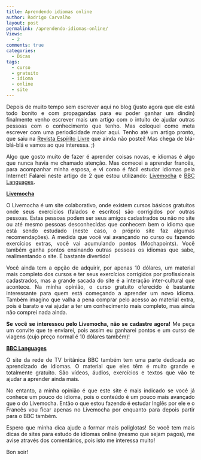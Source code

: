 ```yaml
---
title: Aprendendo idiomas online
author: Rodrigo Carvalho
layout: post
permalink: /aprendendo-idiomas-online/
Views:
  - 2
comments: true
categories:
  - Dicas
tags:
  - curso
  - gratuito
  - idioma
  - online
  - site
---
```

<p style="text-align: justify;">
  Depois de muito tempo sem escrever aqui no blog (justo agora que ele está todo bonito e com propagandas para eu poder ganhar um dindin) finalmente venho escrever mais um artigo com o intuito de ajudar outras pessoas com o conhecimento que tenho. Mas coloquei como meta escrever com uma periodicidade maior aqui. Tenho até um artigo pronto, que saiu na <a href="http://www.revista.espiritolivre.org/" target="_blank">Revista Espírito Livre</a> que ainda não postei! Mas chega de blá-blá-blá e vamos ao que interessa. ;)
</p>

<p style="text-align: justify;">
  Algo que gosto muito de fazer é aprender coisas novas, e idiomas é algo que nunca havia me chamado atenção. Mas comecei a aprender francês, para acompanhar minha esposa, e vi como é fácil estudar idiomas pela Internet! Falarei neste artigo de 2 que estou utilizando: <a href="http://www.livemocha.com" target="_blank">Livemocha</a> e <a href="http://www.bbc.co.uk/languages/" target="_blank">BBC Languages</a>.
</p>

<p style="text-align: justify;">
  <a href="http://www.livemocha.com" target="_blank"><strong>Livemocha</strong></a>
</p>

<p style="text-align: justify;">
  O Livemocha é um site colaborativo, onde existem cursos básicos gratuitos onde seus exercícios (falados e escritos) são corrigidos por outras pessoas. Estas pessoas podem ser seus amigos cadastrados ou não no site ou até mesmo pessoas desconhecidas que conhecem bem o idioma que está sendo estudado (neste caso, o próprio site faz algumas recomendações). A medida que você vai avançando no curso ou fazendo exercícios extras, você vai acumulando pontos (Mochapoints). Você também ganha pontos ensinando outras pessoas os idiomas que sabe, realimentando o site. É bastante divertido!
</p>

<p style="text-align: justify;">
  Você ainda tem a opção de adquirir, por apenas 10 dólares, um material mais completo dos cursos e ter seus exercícios corrigidos por profissionais cadastrados, mas a grande sacada do site é a interação inter-cultural que acontece. Na minha opinião, o curso gratuito oferecido é bastante interessante para quem está começando a aprender um novo idioma. Também imagino que valha a pena comprar pelo acesso ao material extra, pois é barato e vai ajudar a ter um conhecimento mais completo, mas ainda não comprei nada ainda.
</p>

<p style="text-align: justify;">
  <strong>Se você se interessou pelo Livemocha, não se cadastre agora!</strong> Me peça um convite que te enviarei, pois assim eu ganharei pontos e um curso de viagens (cujo preço normal é 10 dólares também)!
</p>

**<a href="http://www.bbc.co.uk/languages/" target="_blank">BBC Languages</a>**

<p style="text-align: justify;">
  O site da rede de TV britânica BBC também tem uma parte dedicada ao aprendizado de idiomas. O material que eles têm é muito grande e totalmente gratuito. São vídeos, áudios, exercícios e textos que vão te ajudar a aprender ainda mais.
</p>

<p style="text-align: justify;">
  No entanto, a minha opinião é que este site é mais indicado se você já conhece um pouco do idioma, pois o conteúdo é um pouco mais avançado que o do Livemocha. Então o que estou fazendo é estudar Inglês por ele e o Francês vou ficar apenas no Livemocha por enquanto para depois partir para o BBC também.
</p>

<p style="text-align: justify;">
  <p style="text-align: justify;">
    Espero que minha dica ajude a formar mais poliglotas! Se você tem mais dicas de sites para estudo de idiomas online (mesmo que sejam pagos), me avise através dos comentários, pois isto me interessa muito!
  </p>
  
  <p style="text-align: justify;">
    Bon soir!
  </p>
